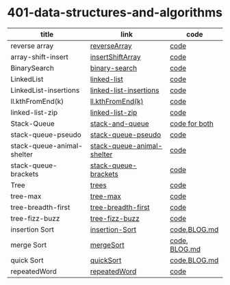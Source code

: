 # 401-data-structures-and-algorithms


title |link |code
------|------|------|
reverse array|[reverseArray](https://github.com/BayanKhalil/401-data-structures-and-algorithms/blob/main/challenges/reverseArray/src/com/reverse-array/src/com/company/Readme.md)|[code](https://github.com/BayanKhalil/401-data-structures-and-algorithms/blob/main/challenges/reverseArray/src/com/reverse-array/src/com/company/Main.java)
array-shift-insert|[insertShiftArray](https://github.com/BayanKhalil/401-data-structures-and-algorithms/blob/main/challenges/array-insert-shift/src/Readme.md)|[code](https://github.com/BayanKhalil/401-data-structures-and-algorithms/blob/main/challenges/array-insert-shift/src/com/company/Main.java)
BinarySearch|[binary-search](https://github.com/BayanKhalil/binary-search/blob/main/binarySearch.png)|[code](https://github.com/BayanKhalil/binary-search/blob/main/Main.java)
LinkedList |[linked-list](https://github.com/BayanKhalil/401-data-structures-and-algorithms/blob/linked-list/Data-Structures/data%20structure%20descreption%20folder/linkedList.md)|[code](https://github.com/BayanKhalil/401-data-structures-and-algorithms/tree/linked-list/Data-Structures/lib/src/main/java/Data/Structures)
LinkedList-insertions|[linked-list-insertions](https://github.com/BayanKhalil/401-data-structures-and-algorithms/blob/main/Data-Structures/LinkedList/data%20structure%20descreption%20folder/linked-list-insertions.md)|[code](https://github.com/BayanKhalil/401-data-structures-and-algorithms/blob/main/Data-Structures/LinkedList/lib/src/main/java/Data/Structures/linkedList.java)
ll.kthFromEnd(k)|[ll.kthFromEnd(k)](https://github.com/BayanKhalil/401-data-structures-and-algorithms/blob/main/Data-Structures/LinkedList/data%20structure%20descreption%20folder/linked-list-kth.md)|[code](https://github.com/BayanKhalil/401-data-structures-and-algorithms/blob/main/Data-Structures/LinkedList/lib/src/main/java/Data/Structures/linkedList.java)
linked-list-zip|[linked-list-zip](https://github.com/BayanKhalil/401-data-structures-and-algorithms/blob/main/Data-Structures/LinkedList/data%20structure%20descreption%20folder/linked-list-zip.md)|[code](https://github.com/BayanKhalil/401-data-structures-and-algorithms/blob/main/Data-Structures/LinkedList/lib/src/main/java/Data/Structures/linkedList.java)
Stack-Queue|[stack-and-queue](https://github.com/BayanKhalil/401-data-structures-and-algorithms/blob/main/Data-Structures/StackAndQueue/StackAndQueue%20Description%20folder/stack-and-queue.md)|[code for both](https://github.com/BayanKhalil/401-data-structures-and-algorithms/tree/main/Data-Structures/StackAndQueue/app/src/main/java/StackAndQueue)
stack-queue-pseudo|[stack-queue-pseudo](https://github.com/BayanKhalil/401-data-structures-and-algorithms/blob/main/Data-Structures/StackAndQueue/StackAndQueue%20Description%20folder/stack-queue-pseudo.md)|[code](https://github.com/BayanKhalil/401-data-structures-and-algorithms/blob/main/Data-Structures/StackAndQueue/app/src/main/java/StackAndQueue/pseudoQueue.java)
stack-queue-animal-shelter|[stack-queue-animal-shelter](https://github.com/BayanKhalil/401-data-structures-and-algorithms/blob/main/Data-Structures/StackAndQueue/StackAndQueue%20Description%20folder/animalShelter.md)|[code](https://github.com/BayanKhalil/401-data-structures-and-algorithms/blob/main/Data-Structures/StackAndQueue/app/src/main/java/StackAndQueue/AnimalShelter.java)
stack-queue-brackets|[stack-queue-brackets](https://github.com/BayanKhalil/401-data-structures-and-algorithms/blob/main/Data-Structures/StackAndQueue/StackAndQueue%20Description%20folder/validateBrackets.md)|[code](https://github.com/BayanKhalil/401-data-structures-and-algorithms/blob/main/Data-Structures/StackAndQueue/app/src/main/java/StackAndQueue/validateBrackets.java)
Tree|[trees](https://github.com/BayanKhalil/401-data-structures-and-algorithms/blob/main/Data-Structures/Tree/Tree%20Description%20folder/trees.md)|[code](https://github.com/BayanKhalil/401-data-structures-and-algorithms/tree/main/Data-Structures/Tree/app/src/main/java/Tree)
tree-max|[tree-max](https://github.com/BayanKhalil/401-data-structures-and-algorithms/blob/main/Data-Structures/Tree/Tree%20Description%20folder/treeMax.md)|[code](https://github.com/BayanKhalil/401-data-structures-and-algorithms/blob/main/Data-Structures/Tree/app/src/main/java/Tree/BinaryTree.java)
tree-breadth-first|[tree-breadth-first](https://github.com/BayanKhalil/401-data-structures-and-algorithms/blob/main/Data-Structures/Tree/Tree%20Description%20folder/breadthFirstTree.md)|[code](https://github.com/BayanKhalil/401-data-structures-and-algorithms/blob/main/Data-Structures/Tree/app/src/main/java/Tree/BinaryTree.java)
tree-fizz-buzz|[tree-fizz-buzz](https://github.com/BayanKhalil/401-data-structures-and-algorithms/blob/main/Data-Structures/Tree/Tree%20Description%20folder/fizzbuzz.md)|[code](https://github.com/BayanKhalil/401-data-structures-and-algorithms/blob/main/Data-Structures/Tree/app/src/main/java/Tree/BinaryTree.java)
insertion Sort|[insertion-Sort](https://github.com/BayanKhalil/401-data-structures-and-algorithms/blob/main/Data-Structures/InsertionSort/Sort%20description%20folder/insertionSort.md)|[code](https://github.com/BayanKhalil/401-data-structures-and-algorithms/blob/main/Data-Structures/InsertionSort/lib/src/main/java/InsertionSort/InsertionSort.java),[BLOG.md](https://github.com/BayanKhalil/401-data-structures-and-algorithms/blob/main/Data-Structures/InsertionSort/BLOG.md)
merge Sort|[mergeSort](https://github.com/BayanKhalil/401-data-structures-and-algorithms/blob/main/Data-Structures/InsertionSort/Sort%20description%20folder/mergeSort.md)|[code](https://github.com/BayanKhalil/401-data-structures-and-algorithms/blob/main/Data-Structures/InsertionSort/lib/src/main/java/InsertionSort/MergeSort.java), [BLOG.md](https://github.com/BayanKhalil/401-data-structures-and-algorithms/blob/main/Data-Structures/InsertionSort/BLOG.md)
quick Sort|[quickSort](https://github.com/BayanKhalil/401-data-structures-and-algorithms/blob/main/Data-Structures/InsertionSort/Sort%20description%20folder/quickSort.md)|[code](https://github.com/BayanKhalil/401-data-structures-and-algorithms/blob/main/Data-Structures/InsertionSort/lib/src/main/java/InsertionSort/QuickSort.java),[BLOG.md](https://github.com/BayanKhalil/401-data-structures-and-algorithms/blob/main/Data-Structures/InsertionSort/BLOG.md)
repeatedWord|[repeatedWord](https://github.com/BayanKhalil/401-data-structures-and-algorithms/blob/main/Data-Structures/HashTable/description%20Folder/repeatedWord.md)|[code](https://github.com/BayanKhalil/401-data-structures-and-algorithms/blob/main/Data-Structures/HashTable/lib/src/main/java/HashTable/RepeatedWord.java)

